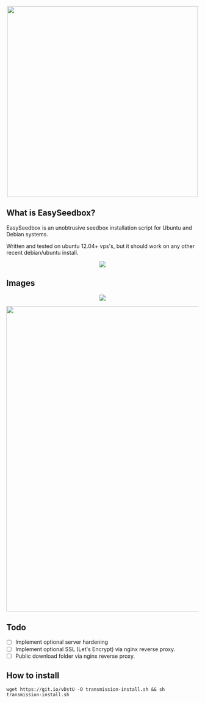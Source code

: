 <p align="center"><img width="500"src="https://i.imgur.com/xlZ9EfB.png"></p>

## What is EasySeedbox?
EasySeedbox is an unobtrusive seedbox installation script for Ubuntu and Debian systems.


Written and tested on ubuntu 12.04+ vps's, but it should work on any other recent debian/ubuntu install.

<p align="center"><img src="http://forthebadge.com/images/badges/certified-snoop-lion.svg"></p>

## Images
<p align="center"><img src="https://i.imgur.com/Tq5oOH8.png"></p>
<p align="center"><img width="800"src="https://i.imgur.com/2wEfmuI.png"></p>

## Todo
- [ ] Implement optional server hardening
- [ ] Implement optional SSL (Let's Encrypt) via nginx reverse proxy.
- [ ] Public download folder via nginx reverse proxy.

## How to install
	wget https://git.io/vDstU -O transmission-install.sh && sh transmission-install.sh
